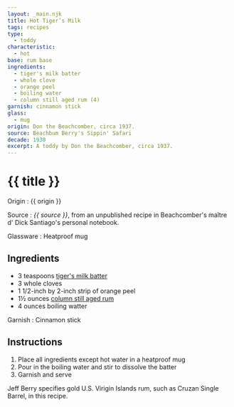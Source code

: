 ```yaml
---
layout: _main.njk
title: Hot Tiger’s Milk
tags: recipes
type: 
  - toddy
characteristic:
  - hot
base: rum base
ingredients:
  - tiger's milk batter
  - whole clove
  - orange peel
  - boiling water
  - column still aged rum (4)
garnish: cinnamon stick
glass:
  - mug
origin: Don the Beachcomber, circa 1937.
source: Beachbum Berry's Sippin' Safari
decade: 1930
excerpt: A toddy by Don the Beachcomber, circa 1937.
---
```


<!-- markdownlint-disable MD025 -->
# {{ title }}
<!-- markdownlint-disable MD025 -->

Origin
  : {{ origin }}

Source
  : <cite>{{ source }}</cite>, from an unpublished recipe in Beachcomber's <span lang="fr">maître d'</span> Dick Santiago's personal notebook.

Glassware
  : Heatproof mug

## Ingredients

- 3 teaspoons [tiger's milk batter](/mixes/tigers-milk-batter/)
- 3 whole cloves
- 1 1/2-inch by 2-inch strip of orange peel
- 1&frac12; ounces [column still aged rum](/rums/08-rum-column-still-aged/)
- 4 ounces boiling watter

Garnish
  : Cinnamon stick

## Instructions

1. Place all ingredients except hot water in a heatproof mug
2. Pour in the boiling water and stir to dissolve the batter
3. Garnish and serve

<tiki-callout type="note">

Jeff Berry specifies gold U.S. Virigin Islands rum, such as Cruzan Single Barrel, in this recipe.
</tiki-callout>
